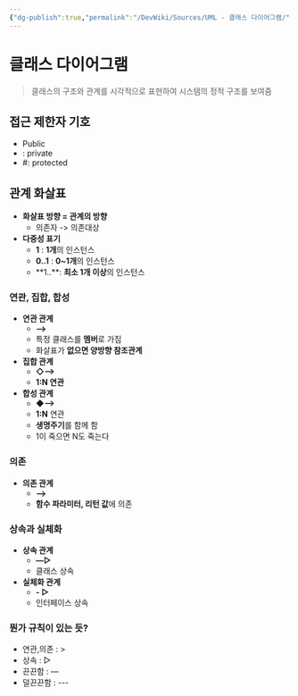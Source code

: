 ```yaml
---
{"dg-publish":true,"permalink":"/DevWiki/Sources/UML - 클래스 다이어그램/","noteIcon":"","created":"2024-10-13T15:17:23.000+09:00","updated":"2025-07-20T02:14:54.000+09:00"}
---
```


# 클래스 다이어그램

> 클래스의 구조와 관계를 시각적으로 표현하여 시스템의 정적 구조를 보여줌

## 접근 제한자 기호

- Public
- : private
- #: protected

## 관계 화살표

- **화살표 방향 = 관계의 방향**
    - 의존자 -> 의존대상
- **다중성 표기**
    - **1** : **1개**의 인스턴스
    - **0..1** : **0~1개**의 인스턴스
    - **1..\**: **최소 1개 이상**의 인스턴스

### 연관, 집합, 합성

- **연관 관계**
    - **—>**
    - 특정 클래스를 **멤버**로 가짐
    - 화살표가 **없으면 양방향 참조관계**
- **집합 관계**
    - **◇—>**
    - **1:N 연관**
- **합성 관계**
    - **◆—>**
    - **1:N** 연관
    - **생명주기**를 함께 함
    - 1이 죽으면 N도 죽는다

### 의존

- **의존 관계**
    - **-->**
    - **함수 파라미터, 리턴 값**에 의존

### 상속과 실체화

- **상속 관계**
    - **—▷**
    - 클래스 상속
- **실체화 관계**
    - **- ▷**
    - 인터페이스 상속

### 뭔가 규칙이 있는 듯?

- 연관,의존 : >
- 상속 : ▷
- 끈끈함 : —
- 덜끈끈함 : ---
